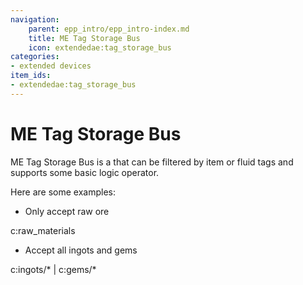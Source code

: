 ```yaml
---
navigation:
    parent: epp_intro/epp_intro-index.md
    title: ME Tag Storage Bus
    icon: extendedae:tag_storage_bus
categories:
- extended devices
item_ids:
- extendedae:tag_storage_bus
---
```


# ME Tag Storage Bus

<GameScene zoom="8" background="transparent">
  <ImportStructure src="../structure/cable_tag_storage_bus.snbt"></ImportStructure>
</GameScene>

ME Tag Storage Bus is a <ItemLink id="ae2:storage_bus" /> that can be filtered by item or fluid tags and supports some basic logic operator.

Here are some examples:

- Only accept raw ore

c:raw_materials

- Accept all ingots and gems

c:ingots/* | c:gems/*


